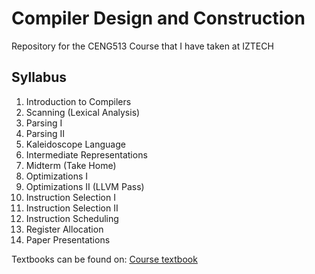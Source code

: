 # Compiler Design and Construction

Repository for the CENG513 Course that I have taken at IZTECH

## Syllabus 
1.  Introduction to Compilers
2.  Scanning (Lexical Analysis)
3.  Parsing I
4.  Parsing II
5.  Kaleidoscope Language 
6.  Intermediate Representations
7.  Midterm (Take Home)
8.  Optimizations I
9.  Optimizations II (LLVM Pass)
10. Instruction Selection I
11. Instruction Selection II
12. Instruction Scheduling
13. Register Allocation
14. Paper Presentations

Textbooks can be found on: [Course textbook](/Textbooks/Engineering_a_Compiler.pdf)
